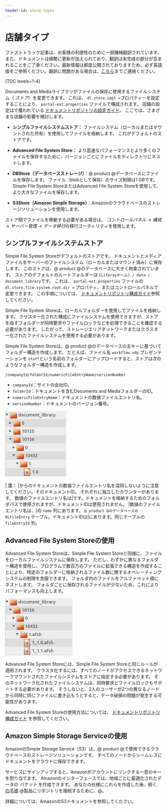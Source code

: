 ```yaml
---
header-id: store-types
---
```


# 店舗タイプ

<p class="alert alert-info"><span class="wysiwyg-color-blue120">ファストトラック記事は、お客様の利便性のために一部機械翻訳されています。また、ドキュメントは頻繁に更新が加えられており、翻訳は未完成の部分が含まれることをご了承ください。最新情報は都度公開されておりますため、必ず英語版をご参照ください。翻訳に問題がある場合は、<a href="mailto:support-content-jp@liferay.com">こちら</a>までご連絡ください。</span></p>

[TOC levels=1-4]

Documents and Mediaライブラリがファイルの保存に使用するファイルシステム（ *ストア*）を変更できます。 これは、 `dl.store.impl =`プロパティーを設定することにより、 `portal-ext.properties` ファイルで構成されます。 店舗の設定はで覆われている [ドキュメントリポジトリの設定ガイド](/docs/7-1/deploy/-/knowledge_base/d/document-repository-configuration)。 ここでは、さまざまな店舗の影響を検討します。

  - **シンプルファイルシステムストア：** ファイルシステム（ローカルまたはマウントされた共有）を使用してファイルを格納します。 これがデフォルトのストアです。

  - **Advanced File System Store：** より高速なパフォーマンスとより多くのファイルを保存するために、バージョンごとにファイルをディレクトリにネストします。

  - **DBStore（データベースストレージ）**：@ product @データベースにファイルを保存します。 ファイル（blobとして保存）のサイズ制限は1 GBです。 Simple File System StoreまたはAdvanced File System Storeを使用して、より大きなファイルを保存します。

  - **S3Store（Amazon Simple Storage）**：Amazonのクラウドベースのストレージソリューションを使用します。

ストア間でファイルを移動する必要がある場合は、 *コントロールパネル* → *構成* → *サーバー管理* → *データ移行*の移行ユーティリティを使用します。

## シンプルファイルシステムストア

Simple File System Storeがデフォルトのストアです。 ドキュメントとメディアファイルをサーバーのファイルシステム（ローカルまたはマウント済み）に保存します。 このストアは、@ product @のデータベースに大きく拘束されています。 ストアのデフォルトのルートフォルダーは `[Liferayホーム] / data / document_library`です。 これは、 `portal-ext.properties` ファイルの `dl.store.file.system.root.dir =` プロパティ、またはコントロールパネルで変更できます。 この手順については、 [ドキュメントリポジトリ構成ガイド](/docs/7-1/deploy/-/knowledge_base/d/document-repository-configuration)参照してください。

Simple File System Storeは、ローカルフォルダーを使用してファイルを格納します。 クラスター化された構成にファイルシステムを使用できますが、ストアを指すフォルダーが同時要求やファイルロックなどを処理できることを確認する必要があります。 したがって、ストレージエリアネットワークまたはクラスター化されたファイルシステムを使用する必要があります。

Simple File System Storeは、@ product @のデータベースの主キーに基づいてフォルダー構造を作成します。 たとえば、ファイル名 `workflow.odp` プレゼンテーションを `stuff`という名前のフォルダーにアップロードすると、ストアは次のようなフォルダー構造を作成します。

    /companyId/folderId/numericFileEntryName/versionNumber

  - `companyId`：サイトの会社ID。
  - `folderId`：ドキュメントを含むDocuments and MediaフォルダーのID。
  - `numericFileEntryName`：ドキュメントの数値ファイルエントリ名。
  - `versionNumber`：ドキュメントのバージョン番号。

![図1：Simple File System Storeは、@ product @のデータベースの主キーに基づいてフォルダー構造を作成します。](../../../images/enterprise-file-system-store.png)

| **注：** |からのドキュメントの数値ファイルエントリ名を混同しないように注意してください。そのドキュメントID。 それぞれに独立したカウンターがあります。 数値のファイルエントリ名は|です。ドキュメントを格納するためのフォルダパスで使用されますが、ドキュメントIDは使用されません。 |数値のファイルエントリ名は、|の `name` 列にあります。 `@ product @のデータベースのDLFileEntry` テーブル。ドキュメントIDは|にあります。同じテーブルの `fileEntryId` 列。

## Advanced File System Storeの使用

Advanced File System Storeは、Simple File System Storeと同様に、ファイルをローカルファイルシステムに保存します。 ただし、わずかに異なるフォルダー構造を使用し、プログラムで数百万のファイルに拡張できる構造を作成することにより、特定のフォルダーに格納されるファイル数に関するオペレーティングシステムの制限を克服できます。 フォルダ内のファイルをアルファベット順にネストします。 フォルダごとに保存されるファイルが少ないため、これによりパフォーマンスも向上します。

![図2：Advanced File System Storeは、Simple File System Storeよりもネストされたフォルダー構造を作成します。](../../../images/enterprise-adv-file-system-store.png)

Advanced File System Storeには、Simple File System Storeと同じルールが適用されます。 クラスタ化するには、すべてのノードがアクセスできるネットワークマウントされたファイルシステムをストアに指定する必要があります。 そのネットワーク化されたファイルシステムは、同時要求とファイルロックもサポートする必要があります。 そうしないと、2人のユーザーが2つの異なるノードから同時に同じファイルに書き込もうとすると、データ破損の問題が発生する可能性があります。

Advanced File System Storeの使用方法については、 [ドキュメントリポジトリ構成ガイド](/docs/7-1/deploy/-/knowledge_base/d/using-the-advanced-file-system-store) を参照してください。

## Amazon Simple Storage Serviceの使用

AmazonのSimple Storage Service（S3）は、@ product @で使用できるクラウドベースのストレージソリューションです。 すべてのノードからシームレスにドキュメントをクラウドに保存できます。

サービスにサインアップすると、Amazonがアカウントにリンクする一意のキーを割り当てます。 Amazonのインターフェースでは、地域ごとに最適化されたデータの *バケット* を作成できます。 あなたの仕様にこれらを作成した後、続く [の手順](/docs/7-1/deploy/-/knowledge_base/d/using-amazon-simple-storage-service) @製品にリポジトリを接続するために、@。

詳細については、AmazonのS3ドキュメントを参照してください。
